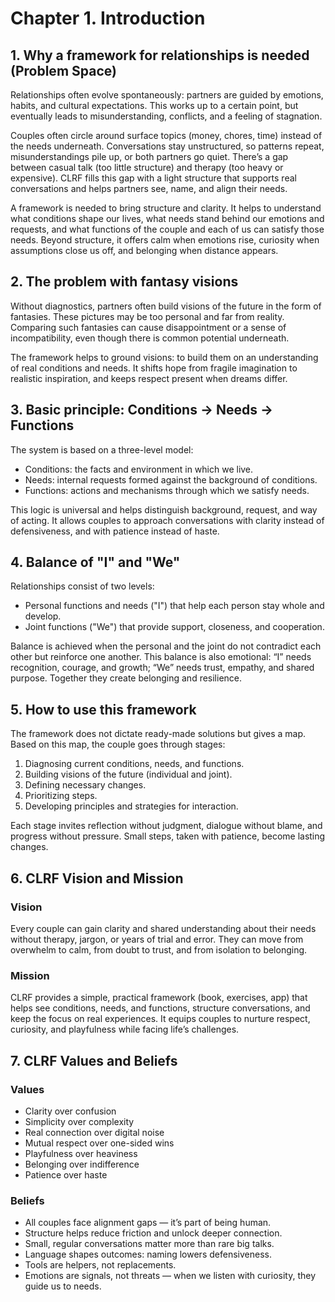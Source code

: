 # Chapter 1. Introduction

## 1. Why a framework for relationships is needed (Problem Space)

Relationships often evolve spontaneously: partners are guided by emotions, habits, and cultural expectations. This works up to a certain point, but eventually leads to misunderstanding, conflicts, and a feeling of stagnation.

Couples often circle around surface topics (money, chores, time) instead of the needs underneath. Conversations stay unstructured, so patterns repeat, misunderstandings pile up, or both partners go quiet. There’s a gap between casual talk (too little structure) and therapy (too heavy or expensive). CLRF fills this gap with a light structure that supports real conversations and helps partners see, name, and align their needs.

A framework is needed to bring structure and clarity. It helps to understand what conditions shape our lives, what needs stand behind our emotions and requests, and what functions of the couple and each of us can satisfy those needs. Beyond structure, it offers calm when emotions rise, curiosity when assumptions close us off, and belonging when distance appears.

## 2. The problem with fantasy visions

Without diagnostics, partners often build visions of the future in the form of fantasies. These pictures may be too personal and far from reality. Comparing such fantasies can cause disappointment or a sense of incompatibility, even though there is common potential underneath.

The framework helps to ground visions: to build them on an understanding of real conditions and needs. It shifts hope from fragile imagination to realistic inspiration, and keeps respect present when dreams differ.

## 3. Basic principle: Conditions → Needs → Functions

The system is based on a three-level model:

- Conditions: the facts and environment in which we live.
- Needs: internal requests formed against the background of conditions.
- Functions: actions and mechanisms through which we satisfy needs.

This logic is universal and helps distinguish background, request, and way of acting. It allows couples to approach conversations with clarity instead of defensiveness, and with patience instead of haste.

## 4. Balance of "I" and "We"

Relationships consist of two levels:

- Personal functions and needs ("I") that help each person stay whole and develop.
- Joint functions ("We") that provide support, closeness, and cooperation.

Balance is achieved when the personal and the joint do not contradict each other but reinforce one another. This balance is also emotional: “I” needs recognition, courage, and growth; “We” needs trust, empathy, and shared purpose. Together they create belonging and resilience.

## 5. How to use this framework

The framework does not dictate ready-made solutions but gives a map. Based on this map, the couple goes through stages:

1. Diagnosing current conditions, needs, and functions.
2. Building visions of the future (individual and joint).
3. Defining necessary changes.
4. Prioritizing steps.
5. Developing principles and strategies for interaction.

Each stage invites reflection without judgment, dialogue without blame, and progress without pressure. Small steps, taken with patience, become lasting changes.

## 6. CLRF Vision and Mission

### Vision

Every couple can gain clarity and shared understanding about their needs without therapy, jargon, or years of trial and error. They can move from overwhelm to calm, from doubt to trust, and from isolation to belonging.

### Mission

CLRF provides a simple, practical framework (book, exercises, app) that helps see conditions, needs, and functions, structure conversations, and keep the focus on real experiences. It equips couples to nurture respect, curiosity, and playfulness while facing life’s challenges.

## 7. CLRF Values and Beliefs

### Values

- Clarity over confusion
- Simplicity over complexity
- Real connection over digital noise
- Mutual respect over one-sided wins
- Playfulness over heaviness
- Belonging over indifference
- Patience over haste

### Beliefs

- All couples face alignment gaps — it’s part of being human.
- Structure helps reduce friction and unlock deeper connection.
- Small, regular conversations matter more than rare big talks.
- Language shapes outcomes: naming lowers defensiveness.
- Tools are helpers, not replacements.
- Emotions are signals, not threats — when we listen with curiosity, they guide us to needs.
